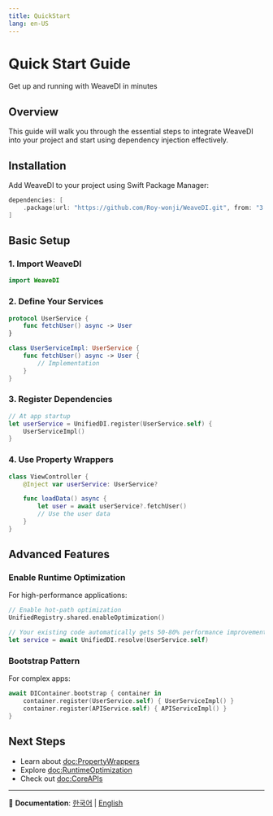 ```yaml
---
title: QuickStart
lang: en-US
---
```


# Quick Start Guide

Get up and running with WeaveDI in minutes

## Overview

This guide will walk you through the essential steps to integrate WeaveDI into your project and start using dependency injection effectively.

## Installation

Add WeaveDI to your project using Swift Package Manager:

```swift
dependencies: [
    .package(url: "https://github.com/Roy-wonji/WeaveDI.git", from: "3.1.0")
]
```

## Basic Setup

### 1. Import WeaveDI

```swift
import WeaveDI
```

### 2. Define Your Services

```swift
protocol UserService {
    func fetchUser() async -> User
}

class UserServiceImpl: UserService {
    func fetchUser() async -> User {
        // Implementation
    }
}
```

### 3. Register Dependencies

```swift
// At app startup
let userService = UnifiedDI.register(UserService.self) {
    UserServiceImpl()
}
```

### 4. Use Property Wrappers

```swift
class ViewController {
    @Inject var userService: UserService?

    func loadData() async {
        let user = await userService?.fetchUser()
        // Use the user data
    }
}
```

## Advanced Features

### Enable Runtime Optimization

For high-performance applications:

```swift
// Enable hot-path optimization
UnifiedRegistry.shared.enableOptimization()

// Your existing code automatically gets 50-80% performance improvement
let service = await UnifiedDI.resolve(UserService.self)
```

### Bootstrap Pattern

For complex apps:

```swift
await DIContainer.bootstrap { container in
    container.register(UserService.self) { UserServiceImpl() }
    container.register(APIService.self) { APIServiceImpl() }
}
```

## Next Steps

- Learn about <doc:PropertyWrappers>
- Explore <doc:RuntimeOptimization>
- Check out <doc:CoreAPIs>

---

📖 **Documentation**: [한국어](../ko.lproj/QuickStart) | [English](QuickStart)
